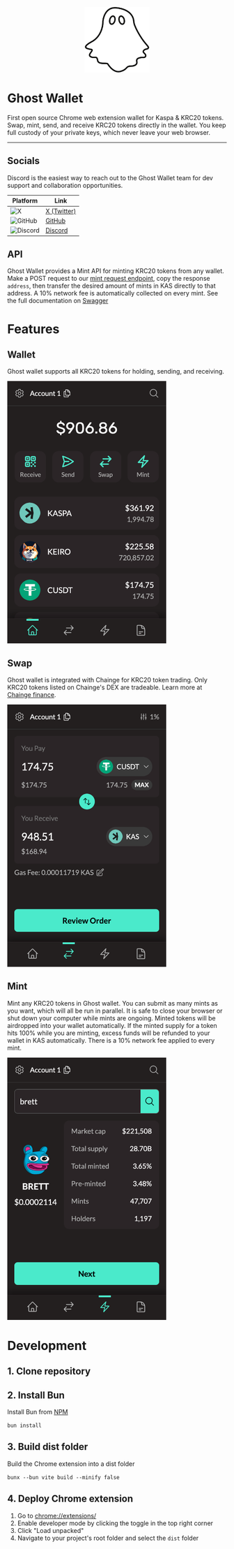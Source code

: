 <p align="center">
  <img src="/assets/ghost-outline-512.png" alt="Ghost Wallet Logo" width="150">
</p>

# Ghost Wallet

First open source Chrome web extension wallet for Kaspa & KRC20 tokens. Swap, mint, send, and receive KRC20 tokens directly in the wallet. You keep full custody of your private keys, which never leave your web browser.

---

## Socials

Discord is the easiest way to reach out to the Ghost Wallet team for dev support and collaboration opportunities.

| Platform                                                                                                     | Link                                      |
|-------------------------------------------------------------------------------------------------------------|-------------------------------------------|
| ![X](https://img.shields.io/badge/X-%23000000.svg?style=for-the-badge&logo=x&logoColor=white)               | [X (Twitter)](https://x.com/ghostwallet_) |
| ![GitHub](https://img.shields.io/badge/GitHub-%23121011.svg?style=for-the-badge&logo=github&logoColor=white) | [GitHub](https://github.com/ghost-wallet) |
| ![Discord](https://img.shields.io/badge/Discord-%237289DA.svg?style=for-the-badge&logo=discord&logoColor=white) | [Discord](https://discord.gg/ghostwallet) |

## API

Ghost Wallet provides a Mint API for minting KRC20 tokens from any wallet. Make a POST request to our [mint request endpoint](https://api.ghostwallet.org/api#/KRC-20/MintController_mintRequest_v1), copy the response `address`, then transfer the desired amount of mints in KAS directly to that address.  A 10% network fee is automatically collected on every mint. See the full documentation on [Swagger](https://api.ghostwallet.org/api#)

# Features

## Wallet
Ghost wallet supports all KRC20 tokens for holding, sending, and receiving.

<img src="/assets/readme/wallet.png" alt="Ghost Wallet Screenshot" width="365">

## Swap
Ghost wallet is integrated with Chainge for KRC20 token trading. Only KRC20 tokens listed on Chainge's DEX are tradeable. Learn more at [Chainge finance](https://krc20.chainge.finance/).

<img src="/assets/readme/chainge-swap.png" alt="Ghost Wallet Screenshot" width="365">

## Mint
Mint any KRC20 tokens in Ghost wallet. You can submit as many mints as you want, which will all be run in parallel. It is safe to close your browser or shut down your computer while mints are ongoing. Minted tokens will be airdropped into your wallet automatically. If the minted supply for a token hits 100% while you are minting, excess funds will be refunded to your wallet in KAS automatically. There is a 10% network fee applied to every mint.

<img src="/assets/readme/mint.png" alt="Ghost Wallet Screenshot" width="365">

# Development
## 1. Clone repository

## 2. Install Bun

Install Bun from [NPM](https://www.npmjs.com/package/bun)

```
bun install
```

## 3. Build dist folder

Build the Chrome extension into a dist folder

```
bunx --bun vite build --minify false
```

## 4. Deploy Chrome extension

1. Go to [chrome://extensions/](chrome://extensions/)
2. Enable developer mode by clicking the toggle in the top right corner
3. Click "Load unpacked"
4. Navigate to your project's root folder and select the `dist` folder


